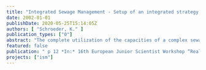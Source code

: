 ```yaml
---
title: "Integrated Sewage Management - Setup of an integrated strategy for the control of the Berlin sewage system"
date: 2002-01-01
publishDate: 2020-05-25T15:14:05Z
authors: [ "Schroeder, K." ]
publication_types: ["0"]
abstract: "The complete utilization of the capacities of a complex sewage system, consisting of networks, storage and control assets, pressurized network and waste water treatment plants, especially for storm weather events is a central task to minimize the pollutant load discharged to receiving waters. With the objective of a minimization of water pollution load within the urban area of Berlin the project “Integrated Sewage Management” has been launched in 2000. The central points of this project are the application of integrated simulation tools for the examination of different management scenarios followed by the definition and installation of an integrated operation concept for the system. Special attention is turned to the combined sewage system where sewer overflows represent a potential risk for river pollution. Real time control of local regulators and thereby the activation of additional storage capacity within the network can lead to an optimization of the overall system. The paper is focusing on the methodology of model building to examine the sewage system and its operation management including geometric setup, measurement campaigns, calibration and validation. Moreover, the application of the model to evaluate the use of a mobile weir within the sewerage and its real time control is stated."
featured: false
publication: " p 12 *In:* 16th European Junior Scientist Workshop “Real Time Control of Urban Drainage Systems” 7-10 November 2002. Milo, Etna Mountain, Italy. 7. - 10.11.2002"
projects: ["ism"]
---
```


